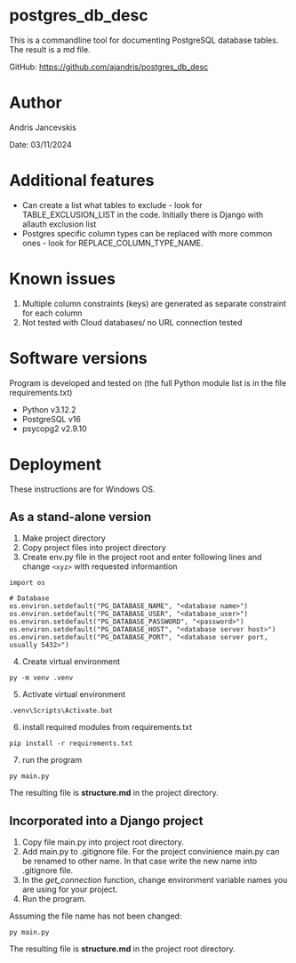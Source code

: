 # postgres_db_desc

This is a commandline tool for documenting PostgreSQL database tables. The result is a md file.

GitHub: https://github.com/ajandris/postgres_db_desc

# Author
Andris Jancevskis

Date: 03/11/2024

# Additional features
* Can create a list what tables to exclude - look for TABLE_EXCLUSION_LIST in the code. Initially there is Django with allauth exclusion list
* Postgres specific column types can be replaced with more common ones - look for REPLACE_COLUMN_TYPE_NAME. 

# Known issues
1. Multiple column constraints (keys) are generated as separate constraint for each column
2. Not tested with Cloud databases/ no URL connection tested

# Software versions

Program is developed and tested on (the full Python module list is in the file requirements.txt)
* Python v3.12.2
* PostgreSQL v16
* psycopg2 v2.9.10

# Deployment

These instructions are for Windows OS.

## As a stand-alone version

1. Make project directory
2. Copy project files into project directory
3. Create env.py file in the project root and enter following lines and change ```<xyz>``` with requested informantion

```
import os

# Database
os.environ.setdefault("PG_DATABASE_NAME", "<database name>")
os.environ.setdefault("PG_DATABASE_USER", "<database_user>")
os.environ.setdefault("PG_DATABASE_PASSWORD", "<password>")
os.environ.setdefault("PG_DATABASE_HOST", "<database server host>")
os.environ.setdefault("PG_DATABASE_PORT", "<database server port, usually 5432>")
```

4. Create virtual environment
```
py -m venv .venv
```
5. Activate virtual environment

```
.venv\Scripts\Activate.bat
```
6. install required modules from requirements.txt
```
pip install -r requirements.txt
```
7. run the program
```
py main.py
```
The resulting file is **structure.md** in the project directory. 

## Incorporated into a Django project

1. Copy file main.py into project root directory.
2. Add main.py to .gitignore file. For the project convinience main.py can be renamed to other name. In that case write the new name into .gitignore file.
3. In the *get_connection* function, change environment variable names you are using for your project.
4. Run the program.

Assuming the file name has not been changed:
```
py main.py
```
The resulting file is **structure.md** in the project root directory. 
